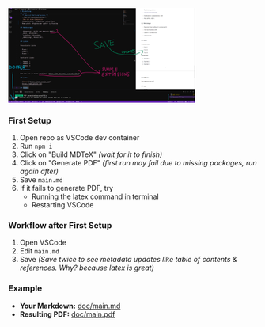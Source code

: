 
<img src="/preview.png" width="75%">

### First Setup
1. Open repo as VSCode dev container
2. Run `npm i`
3. Click on "Build MDTeX" *(wait for it to finish)*
4. Click on "Generate PDF" *(first run may fail due to missing packages, run again after)*
5. Save `main.md`
6. If it fails to generate PDF, try
   - Running the latex command in terminal
   - Restarting VSCode

### Workflow after First Setup
1. Open VSCode
2. Edit `main.md`
3. Save *(Save twice to see metadata updates like table of contents & references. Why? because latex is great)*

### Example
- **Your Markdown:** [doc/main.md](https://github.com/web-dev-sam/MDTeX/blob/main/doc/main.md)
- **Resulting PDF:** [doc/main.pdf](https://github.com/web-dev-sam/MDTeX/blob/main/doc/main.pdf)
